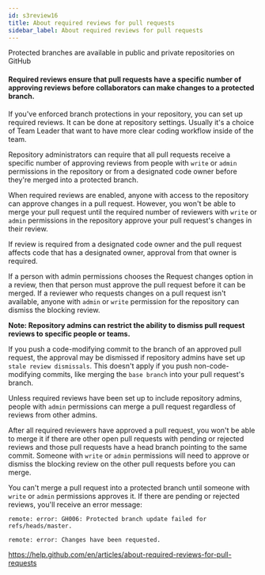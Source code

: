 ```yaml
---
id: s3review16
title: About required reviews for pull requests
sidebar_label: About required reviews for pull requests
---
```



Protected branches are available in public and private repositories on GitHub

#### Required reviews ensure that pull requests have a specific number of approving reviews before collaborators can make changes to a protected branch.

If you've enforced branch protections in your repository, you can set up required reviews. It can be done at repository settings. Usually it's a choice of Team Leader that want to have more clear coding workflow inside of the team.

Repository administrators can require that all pull requests receive a specific number of approving reviews from people with `write` or `admin` permissions in the repository or from a designated code owner before they're merged into a protected branch.

When required reviews are enabled, anyone with access to the repository can approve changes in a pull request. However, you won't be able to merge your pull request until the required number of reviewers with `write` or `admin` permissions in the repository approve your pull request's changes in their review.

If review is required from a designated code owner and the pull request affects code that has a designated owner, approval from that owner is required.

If a person with admin permissions chooses the Request changes option in a review, then that person must approve the pull request before it can be merged. If a reviewer who requests changes on a pull request isn't available, anyone with `admin` or `write` permission for the repository can dismiss the blocking review.

**Note: Repository admins can restrict the ability to dismiss pull request reviews to specific people or teams.**

If you push a code-modifying commit to the branch of an approved pull request, the approval may be dismissed if repository admins have set up `stale review dismissals`. This doesn't apply if you push non-code-modifying commits, like merging the `base branch` into your pull request's branch.

Unless required reviews have been set up to include repository admins, people with `admin` permissions can merge a pull request regardless of reviews from other admins.


After all required reviewers have approved a pull request, you won't be able to merge it if there are other open pull requests with pending or rejected reviews and those pull requests have a head branch pointing to the same commit. Someone with `write` or `admin` permissions will need to approve or dismiss the blocking review on the other pull requests before you can merge.

You can't merge a pull request into a protected branch until someone with `write` or `admin` permissions approves it. If there are pending or rejected reviews, you'll receive an error message:

```
remote: error: GH006: Protected branch update failed for refs/heads/master.

remote: error: Changes have been requested.
```



https://help.github.com/en/articles/about-required-reviews-for-pull-requests
